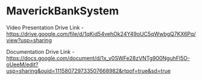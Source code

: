 # MaverickBankSystem

Video Presentation Drive Link - https://drive.google.com/file/d/1qKid54vehOk24Y49oUC5qWwbgQ7KX6Pq/view?usp=sharing

Documentation Drive Link - https://docs.google.com/document/d/1x_v0SWFe28zVNTg900NguhFl5O-oUeeM/edit?usp=sharing&ouid=111580729733507668982&rtpof=true&sd=true

